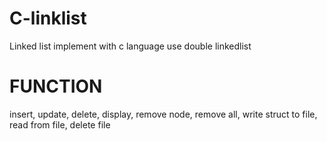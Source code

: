 # C-linklist
Linked list implement with c language 
use double linkedlist
# FUNCTION
insert, update, delete, display, remove node, remove all, write struct to file, read from file, delete file
